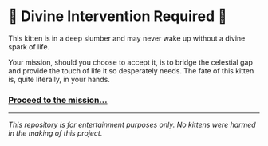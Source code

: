 # 🚨 Divine Intervention Required 🚨

This kitten is in a deep slumber and may never wake up without a divine spark of life.

Your mission, should you choose to accept it, is to bridge the celestial gap and provide the touch of life it so desperately needs. The fate of this kitten is, quite literally, in your hands.

### **[Proceed to the mission...](https://YOUR_USERNAME.github.io/divine-intervention/)**

---
*This repository is for entertainment purposes only. No kittens were harmed in the making of this project.*
